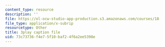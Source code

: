 ```yaml
---
content_type: resource
description: ''
file: https://ol-ocw-studio-app-production.s3.amazonaws.com/courses/18-650-statistics-for-applications-fall-2016/73c73736f4e75f10baf24f6a2ee5398e_JTbZP0yt9qc.vtt
file_type: application/x-subrip
resourcetype: Other
title: 3play caption file
uid: 73c73736-f4e7-5f10-baf2-4f6a2ee5398e
---
```

